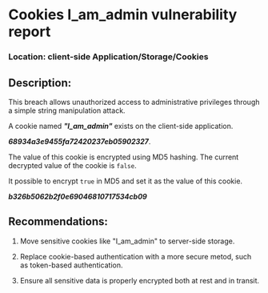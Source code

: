 # Cookies I_am_admin vulnerability report

### Location: client-side Application/Storage/Cookies

## Description:

This breach allows unauthorized access to administrative privileges through a simple string manipulation attack.

A cookie named ***"I_am_admin"*** exists on the client-side application.

***68934a3e9455fa72420237eb05902327***.

The value of this cookie is encrypted using MD5 hashing. The current decrypted value of the cookie is ```false```.

It possible to encrypt ```true``` in MD5 and set it as the value of this cookie.

***b326b5062b2f0e69046810717534cb09***

## Recommendations:

1. Move sensitive cookies like "I_am_admin" to server-side storage.

2. Replace cookie-based authentication with a more secure metod, such as token-based authentication.

3. Ensure all sensitive data is properly encrypted both at rest and in transit.